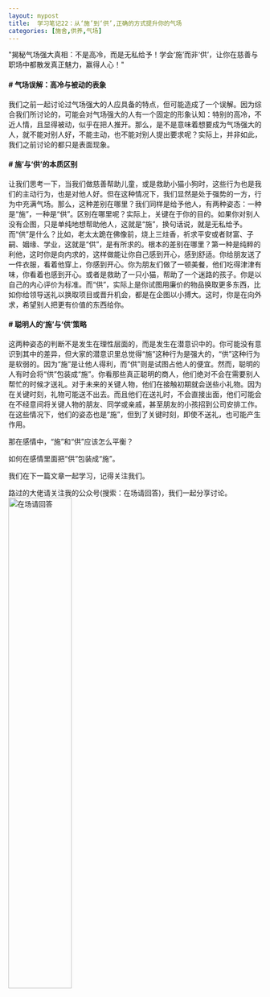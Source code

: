 ```yaml
---
layout: mypost
title:  学习笔记22：从‘施’到‘供’,正确的方式提升你的气场
categories: [施舍,供养,气场]
---
```


"揭秘气场强大真相：不是高冷，而是无私给予！学会‘施’而非‘供’，让你在慈善与职场中都散发真正魅力，赢得人心！"
#### # 气场误解：高冷与被动的表象
我们之前一起讨论过气场强大的人应具备的特点，但可能造成了一个误解。因为综合我们所讨论的，可能会对气场强大的人有一个固定的形象认知：特别的高冷，不近人情，且显得被动，似乎在把人推开。那么，是不是意味着想要成为气场强大的人，就不能对别人好，不能主动，也不能对别人提出要求呢？实际上，并非如此，我们之前讨论的都只是表面现象。

#### # 施’与‘供’的本质区别
让我们思考一下，当我们做慈善帮助儿童，或是救助小猫小狗时，这些行为也是我们的主动行为，也是对他人好。但在这种情况下，我们显然是处于强势的一方，行为中充满气场。那么，这种差别在哪里？我们同样是给予他人，有两种姿态：一种是“施”，一种是“供”。区别在哪里呢？实际上，关键在于你的目的。如果你对别人没有企图，只是单纯地想帮助他人，这就是“施”，换句话说，就是无私给予。而“供”是什么？比如，老太太跪在佛像前，烧上三炷香，祈求平安或者财富、子嗣、姻缘、学业，这就是“供”，是有所求的。根本的差别在哪里？第一种是纯粹的利他，这时你是向内求的，这样做能让你自己感到开心，感到舒适。你给朋友送了一件衣服，看着他穿上，你感到开心。你为朋友们做了一顿美餐，他们吃得津津有味，你看着也感到开心。或者是救助了一只小猫，帮助了一个迷路的孩子。你是以自己的内心评价为标准。而“供”，实际上是你试图用廉价的物品换取更多东西，比如你给领导送礼以换取项目或晋升机会，都是在企图以小搏大。这时，你是在向外求，希望别人把更有价值的东西给你。

#### # 聪明人的‘施’与‘供’策略
这两种姿态的判断不是发生在理性层面的，而是发生在潜意识中的。你可能没有意识到其中的差异，但大家的潜意识里总觉得“施”这种行为是强大的，“供”这种行为是软弱的。因为“施”是让他人得利，而“供”则是试图占他人的便宜。然而，聪明的人有时会将“供”包装成“施”。你看那些真正聪明的商人，他们绝对不会在需要别人帮忙的时候才送礼。对于未来的关键人物，他们在接触初期就会送些小礼物。因为在关键时刻，礼物可能送不出去。而且他们在送礼时，不会直接出面，他们可能会在不经意间将关键人物的朋友、同学或亲戚，甚至朋友的小孩招到公司安排工作。在这些情况下，他们的姿态也是“施”，但到了关键时刻，即使不送礼，也可能产生作用。



那在感情中，“施”和“供”应该怎么平衡？

如何在感情里面把“供”包装成“施”。

我们在下一篇文章一起学习，记得关注我们。

路过的大佬请关注我的公众号(搜索：在场请回答)，我们一起分享讨论。
<img src="https://freeimage.host/i/KaZezml" alt= "在场请回答" width="50%" height="50%">
